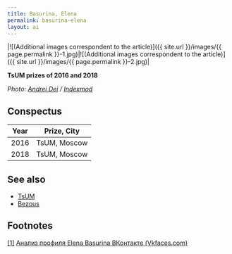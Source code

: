 ```yaml
---
title: Basurina, Elena
permalink: basurina-elena
layout: ai
---
```


|![(Additional images correspondent to the article)]({{ site.url }}/images/{{ page.permalink }}-1.jpg)|![(Additional images correspondent to the article)]({{ site.url }}/images/{{ page.permalink }}-2.jpg)|

**TsUM prizes of 2016 and 2018**

*Photo: [Andrei Dei](index) / [Indexmod](index)*

## Сonspectus

|Year|Prize, City|
|-|-|
|2016|TsUM, Moscow|
|2018|TsUM, Moscow|

## See also

+ [TsUM](index)
+ [Bezous](bezous)

## Footnotes

[[1]](#a1) <span id="f1"></span> [Анализ профиля Elena Basurina ВКонтакте (Vkfaces.com)](https://vkfaces.com/vk/user/idbasurik)
